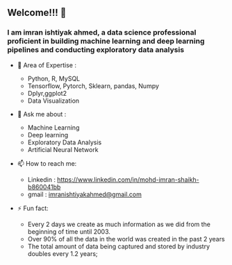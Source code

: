 ## Welcome!!! 👋
### I am imran ishtiyak ahmed, a data science professional proficient in building machine learning and deep learning pipelines and conducting exploratory data analysis




- 🌱 Area of Expertise :
     - Python, R, MySQL
     - Tensorflow, Pytorch, Sklearn, pandas, Numpy
     - Dplyr,ggplot2
     - Data Visualization
     
- 💬 Ask me about :
     - Machine Learning
     - Deep learning
     - Exploratory Data Analysis
     - Artificial Neural Network
     
- 📫 How to reach me: 
     - Linkedin : https://www.linkedin.com/in/mohd-imran-shaikh-b860041bb
     - gmail : imranishtiyakahmed@gmail.com
     
- ⚡ Fun fact: 
     - Every 2 days we create as much information as we did from the beginning of time until 2003.
     - Over 90% of all the data in the world was created in the past 2 years
     - The total amount of data being captured and stored by industry doubles every 1.2 years;
